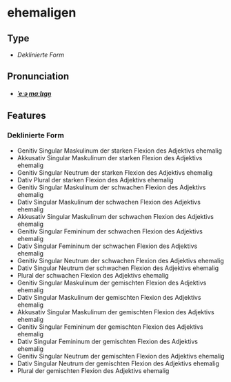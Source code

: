 # ehemaligen
## Type
- _Deklinierte Form_
## Pronunciation
- **_[ˈeːəˌmaːlɪɡn̩](https://commons.wikimedia.org/wiki/File:De-ehemaligen.ogg)_**
## Features
### Deklinierte Form
- Genitiv Singular Maskulinum der starken Flexion des Adjektivs ehemalig
- Akkusativ Singular Maskulinum der starken Flexion des Adjektivs ehemalig
- Genitiv Singular Neutrum der starken Flexion des Adjektivs ehemalig
- Dativ Plural der starken Flexion des Adjektivs ehemalig
- Genitiv Singular Maskulinum der schwachen Flexion des Adjektivs ehemalig
- Dativ Singular Maskulinum der schwachen Flexion des Adjektivs ehemalig
- Akkusativ Singular Maskulinum der schwachen Flexion des Adjektivs ehemalig
- Genitiv Singular Femininum der schwachen Flexion des Adjektivs ehemalig
- Dativ Singular Femininum der schwachen Flexion des Adjektivs ehemalig
- Genitiv Singular Neutrum der schwachen Flexion des Adjektivs ehemalig
- Dativ Singular Neutrum der schwachen Flexion des Adjektivs ehemalig
- Plural der schwachen Flexion des Adjektivs ehemalig
- Genitiv Singular Maskulinum der gemischten Flexion des Adjektivs ehemalig
- Dativ Singular Maskulinum der gemischten Flexion des Adjektivs ehemalig
- Akkusativ Singular Maskulinum der gemischten Flexion des Adjektivs ehemalig
- Genitiv Singular Femininum der gemischten Flexion des Adjektivs ehemalig
- Dativ Singular Femininum der gemischten Flexion des Adjektivs ehemalig
- Genitiv Singular Neutrum der gemischten Flexion des Adjektivs ehemalig
- Dativ Singular Neutrum der gemischten Flexion des Adjektivs ehemalig
- Plural der gemischten Flexion des Adjektivs ehemalig
